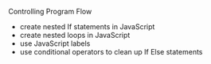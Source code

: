 Controlling Program Flow
* create nested If statements in JavaScript
* create nested loops in JavaScript
* use JavaScript labels
* use conditional operators to clean up If Else statements

